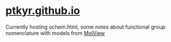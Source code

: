 # [ptkyr.github.io](https://ptkyr.github.io./)
Currently hosting ochem.html, some notes about functional group nomenclature with models from [MolView](https://molview.org/)
